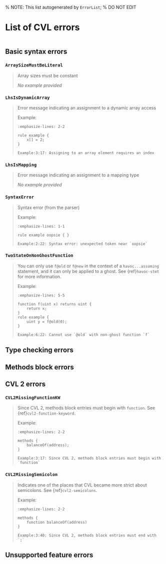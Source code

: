 % NOTE: This list autogenerated by `ErrorList`;
% DO NOT EDIT

List of CVL errors
==================

```{contents}
```


## Basic syntax errors


### `ArraySizeMustBeLiteral`

>
> Array sizes must be constant
>
> *No example provided*


### `LhsIsDynamicArray`

>
> Error message indicating an assignment to a dynamic array access
>
> Example:
> ```{code-block} cvl
> :emphasize-lines: 2-2
> 
> rule example {
>     x[] = 2;
> }
> ```
> ```
> Example:3:17: Assigning to an array element requires an index
> ```


### `LhsIsMapping`

>
> Error message indicating an assignment to a mapping type
>
> *No example provided*


### `SyntaxError`

>
> Syntax error (from the parser)
>
> Example:
> ```{code-block} cvl
> :emphasize-lines: 1-1
> 
> rule example oopsie { }
> ```
> ```
> Example:2:22: Syntax error: unexpected token near `oopsie`
> ```


### `TwoStateOnNonGhostFunction`

>
> You can only use `f@old` or `f@new` in the context of a `havoc...assuming` statement, and it can only be applied to a ghost.  See {ref}`havoc-stmt` for more information.
>
> Example:
> ```{code-block} cvl
> :emphasize-lines: 5-5
> 
> function f(uint x) returns uint {
>     return x;
> }
> rule example {
>     uint y = f@old(0);
> }
> ```
> ```
> Example:6:22: Cannot use `@old` with non-ghost function `f`
> ```



## Type checking errors



## Methods block errors



## CVL 2 errors


### `CVL2MissingFunctionKW`

>
> Since CVL 2, methods block entries must begin with `function`.  See {ref}`cvl2-function-keyword`.
>
> Example:
> ```{code-block} cvl
> :emphasize-lines: 2-2
> 
> methods {
>     balanceOf(address);
> }
> ```
> ```
> Example:3:17: Since CVL 2, methods block entries must begin with `function`
> ```


### `CVL2MissingSemicolon`

>
> Indicates one of the places that CVL became more strict about semicolons.  See {ref}`cvl2-semicolons`.
>
> Example:
> ```{code-block} cvl
> :emphasize-lines: 2-2
> 
> methods {
>     function balanceOf(address)
> }
> ```
> ```
> Example:3:40: Since CVL 2, methods block entries must end with `;`
> ```



## Unsupported feature errors



